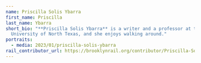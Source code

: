 ```yaml
---
name: Priscilla Solis Ybarra
first_name: Priscilla
last_name: Ybarra
short_bio: "**Priscilla Solis Ybarra** is a writer and a professor at the
  University of North Texas, and she enjoys walking around."
portraits:
  - media: 2023/01/priscilla-solis-ybarra
rail_contributor_url: https://brooklynrail.org/contributor/Priscilla-Solis-Ybarra
---
```

